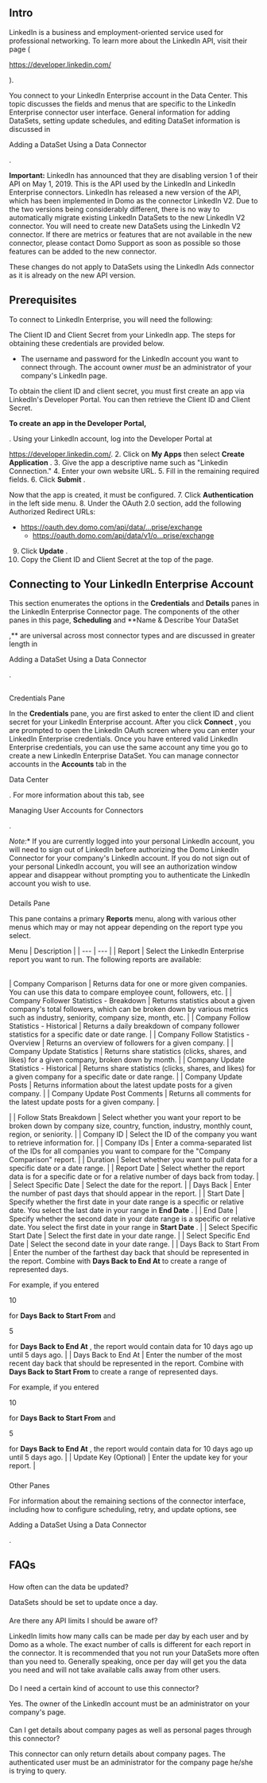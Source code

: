 

Intro
-------

LinkedIn is a business and employment-oriented service used for professional networking. To learn more about the LinkedIn API, visit their page (

https://developer.linkedin.com/

).


 You connect to your LinkedIn Enterprise account in the Data Center. This topic discusses the fields and menus that are specific to the LinkedIn Enterprise connector user interface. General information for adding DataSets, setting update schedules, and editing DataSet information is discussed in

Adding a DataSet Using a Data Connector

.


**Important:**
 LinkedIn has announced that they are disabling version 1 of their API on May 1, 2019. This is the API used by the LinkedIn and LinkedIn Enterprise connectors. LinkedIn has released a new version of the API, which has been implemented in Domo as the connector LinkedIn V2. Due to the two versions being considerably different, there is no way to automatically migrate existing LinkedIn DataSets to the new LinkedIn V2 connector. You will need to create new DataSets using the LinkedIn V2 connector. If there are metrics or features that are not available in the new connector, please contact Domo Support as soon as possible so those features can be added to the new connector.


 These changes do not apply to DataSets using the LinkedIn Ads connector as it is already on the new API version.


 Prerequisites
---------------

To connect to LinkedIn Enterprise, you will need the following:

 The Client ID and Client Secret from your LinkedIn app. The steps for obtaining these credentials are provided below.
* The username and password for the LinkedIn account you want to connect through. The account owner
 *must*
 be an administrator of your company's LinkedIn page.

To obtain the client ID and client secret, you must first create an app via LinkedIn's Developer Portal. You can then retrieve the Client ID and Client Secret.


**To create an app in the Developer Portal,**

. Using your LinkedIn account, log into the Developer Portal at

https://developer.linkedin.com/.
2. Click on
 **My Apps**
 then select
 **Create Application**
 .
3. Give the app a descriptive name such as "Linkedin Connection."
4. Enter your own website URL.
5. Fill in the remaining required fields.
6. Click
 **Submit**
 .


 Now that the app is created, it must be configured.
7. Click
 **Authentication**
 in the left side menu.
8. Under the OAuth 2.0 section, add the following Authorized Redirect URLs:

* https://oauth.dev.domo.com/api/data/...prise/exchange
	* https://oauth.domo.com/api/data/v1/o...prise/exchange
9. Click
 **Update**
 .
10. Copy the Client ID and Client Secret at the top of the page.

Connecting to Your LinkedIn Enterprise Account
------------------------------------------------

This section enumerates the options in the
 **Credentials**
 and
 **Details**
 panes in the LinkedIn Enterprise Connector page. The components of the other panes in this page,
 **Scheduling**
 and
 **Name & Describe Your DataSet

,**
 are universal across most connector types and are discussed in greater length in

Adding a DataSet Using a Data Connector

.

##
 Credentials Pane

In the
 **Credentials**
 pane, you are first asked to enter the client ID and client secret for your LinkedIn Enterprise account. After you click
 **Connect**
 , you are prompted to open the LinkedIn OAuth screen where you can enter your LinkedIn Enterprise credentials. Once you have entered valid LinkedIn Enterprise credentials, you can use the same account any time you go to create a new LinkedIn Enterprise DataSet. You can manage connector accounts in the
 **Accounts**
 tab in the

Data Center

. For more information about this tab, see

Managing User Accounts for Connectors

.

*Note:**
 If you are currently logged into your personal LinkedIn account, you will need to sign out of LinkedIn before authorizing the Domo LinkedIn Connector for your company's LinkedIn account. If you do not sign out of your personal LinkedIn account, you will see an authorization window appear and disappear without prompting you to authenticate the LinkedIn account you wish to use.


###
 Details Pane

This pane contains a primary
 **Reports**
 menu, along with various other menus which may or may not appear depending on the report type you select.


 Menu
  |
 Description
  |
| --- | --- |
|
 Report
  |
 Select the LinkedIn Enterprise report you want to run. The following reports are available:


|  |  |
| --- | --- |
|
 Company Comparison
  |
 Returns data for one or more given companies. You can use this data to compare employee count, followers, etc.
  |
|
 Company Follower Statistics - Breakdown
  |
 Returns statistics about a given company's total followers, which can be broken down by various metrics such as industry, seniority, company size, month, etc.
  |
|
 Company Follow Statistics - Historical
  |
 Returns a daily breakdown of company follower statistics for a specific date or date range.
  |
|
 Company Follow Statistics - Overview
  |
 Returns an overview of followers for a given company.
  |
|
 Company Update Statistics
  |
 Returns share statistics (clicks, shares, and likes) for a given company, broken down by month.
  |
|
 Company Update Statistics - Historical
  |
 Returns share statistics (clicks, shares, and likes) for a given company for a specific date or date range.
  |
|
 Company Update Posts
  |
 Returns information about the latest update posts for a given company.
  |
|
 Company Update Post Comments
  |
 Returns all comments for the latest update posts for a given company.
  |

|
|
 Follow Stats Breakdown
  |
 Select whether you want your report to be broken down by company size, country, function, industry, monthly count, region, or seniority.
  |
|
 Company ID
  |
 Select the ID of the company you want to retrieve information for.
  |
|
 Company IDs
  |
 Enter a comma-separated list of the IDs for all companies you want to compare for the "Company Comparison" report.
  |
|
 Duration
  |
 Select whether you want to pull data for a specific date or a date range.
  |
|
 Report Date
  |
 Select whether the report data is for a specific date or for a relative number of days back from today.
  |
|
 Select Specific Date
  |
 Select the date for the report.
  |
|
 Days Back
  |
 Enter the number of past days that should appear in the report.
  |
|
 Start Date
  |
 Specify whether the first date in your date range is a specific or relative date. You select the last date in your range in
 **End Date**
 .
  |
|
 End Date
  |
 Specify whether the second date in your date range is a specific or relative date. You select the first date in your range in
 **Start Date**
 .
  |
|
 Select Specific Start Date
  |
 Select the first date in your date range.
  |
|
 Select Specific End Date
  |
 Select the second date in your date range.
  |
|
 Days Back to Start From
  |
 Enter the number of the farthest day back that should be represented in the report. Combine with
 **Days Back to End At**
 to create a range of represented days.


 For example, if you entered

10

for
 **Days Back to Start From**
 and

5

for
 **Days Back to End At**
 , the report would contain data for 10 days ago up until 5 days ago.
  |
|
 Days Back to End At
  |
 Enter the number of the most recent day back that should be represented in the report. Combine with
 **Days Back to Start From**
 to create a range of represented days.


 For example, if you entered

10

for
 **Days Back to Start From**
 and

5

for
 **Days Back to End At**
 , the report would contain data for 10 days ago up until 5 days ago.
  |
|
 Update Key (Optional)
  |
 Enter the update key for your report.
  |


###
 Other Panes

For information about the remaining sections of the connector interface, including how to configure scheduling, retry, and update options, see

Adding a DataSet Using a Data Connector

.


 FAQs
------


#####
 How often can the data be updated?

DataSets should be set to update once a day.

####
 Are there any API limits I should be aware of?

LinkedIn limits how many calls can be made per day by each user and by Domo as a whole. The exact number of calls is different for each report in the connector. It is recommended that you not run your DataSets more often than you need to. Generally speaking, once per day will get you the data you need and will not take available calls away from other users.

####
 Do I need a certain kind of account to use this connector?

Yes. The owner of the LinkedIn account must be an administrator on your company's page.

####
 Can I get details about company pages as well as personal pages through this connector?

This connector can only return details about company pages. The authenticated user must be an administrator for the company page he/she is trying to query.

